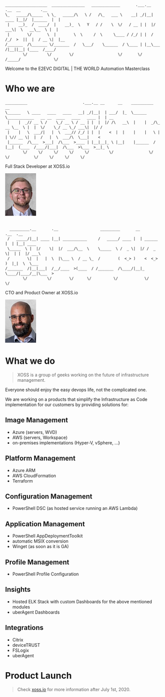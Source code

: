 ```
___________________  _______________   _____________       .___.__       .__  __         .__
\_   _____/\_____  \ \_   _____/\   \ /   /\_   ___ \    __| _/|__| ____ |__|/  |______  |  |  
 |    __)_  /  ____/  |    __)_  \   Y   / /    \  \/   / __ | |  |/ ___\|  \   __\__  \ |  |  
 |        \/       \  |        \  \     /  \     \____ / /_/ | |  / /_/  >  ||  |  / __ \|  |__
/_______  /\_______ \/_______  /   \___/    \______  / \____ | |__\___  /|__||__| (____  /____/
        \/         \/        \/                    \/       \/   /_____/               \/
```

Welcome to the E2EVC DIGITAL | THE WORLD Automation Masterclass

# Who we are

```
__________                         .___.__ __      __    __________                                           __
\______   \ ____   ____   ____   __| _/|__|  | ___/  |_  \______   \____________   __ __  ____   ____   ____ |  | __
 |    |  _// __ \ /    \_/ __ \ / __ | |  |  |/ /\   __\  |    |  _/\_  __ \__  \ |  |  \/    \_/ __ \_/ ___\|  |/ /
 |    |   \  ___/|   |  \  ___// /_/ | |  |    <  |  |    |    |   \ |  | \// __ \|  |  /   |  \  ___/\  \___|    <
 |______  /\___  >___|  /\___  >____ | |__|__|_ \ |__|    |______  / |__|  (____  /____/|___|  /\___  >\___  >__|_ \
        \/     \/     \/     \/     \/         \/                \/             \/           \/     \/     \/     \/
```
Full Stack Developer at XOSS.io

![Benedikt](img/benedikt.jpg)

```

  _________.__       .__                   _________       __         .__  .__
 /   _____/|__| ____ |__| ___________     /   _____/ ____ |  | ______ |  | |__| ____  
 \_____  \ |  |/    \|  |/  ___/\__  \    \_____  \ /  _ \|  |/ /  _ \|  | |  |/ ___\
 /        \|  |   |  \  |\___ \  / __ \_  /        (  <_> )    <  <_> )  |_|  \  \___
/_______  /|__|___|  /__/____  >(____  / /_______  /\____/|__|_ \____/|____/__|\___  >
        \/         \/        \/      \/          \/            \/                  \/

```
CTO and Product Owner at XOSS.io

![Sinisa](img/sinisa.jpg)

# What we do

> XOSS is a group of geeks working on the future of infrastructure management.

Everyone should enjoy the easy devops life, not the complicated one.

We are working on a products that simplify the Infrastructure as Code implementation for our customers by providing solutions for:

## Image Management

- Azure (servers, WVD)
- AWS (servers, Workspace)
- on-premises implementations (Hyper-V, vSphere, ...)

## Platform Management

- Azure ARM
- AWS CloudFormation
- Terraform

## Configuration Management

- PowerShell DSC (as hosted service running an AWS Lambda)

## Application Management

- PowerShell AppDeploymentToolkit
- automatic MSIX conversion
- Winget (as soon as it is GA)

## Profile Management

- PowerShell Profile Configuration

## Insights

- Hosted ELK Stack with custom Dashboards for the above mentioned modules
- uberAgent Dashboards

## Integrations

- Citrix
- deviceTRUST
- FSLogix
- uberAgent

# Product Launch

> Check [xoss.io](https://xoss.io) for more information after July 1st, 2020.
